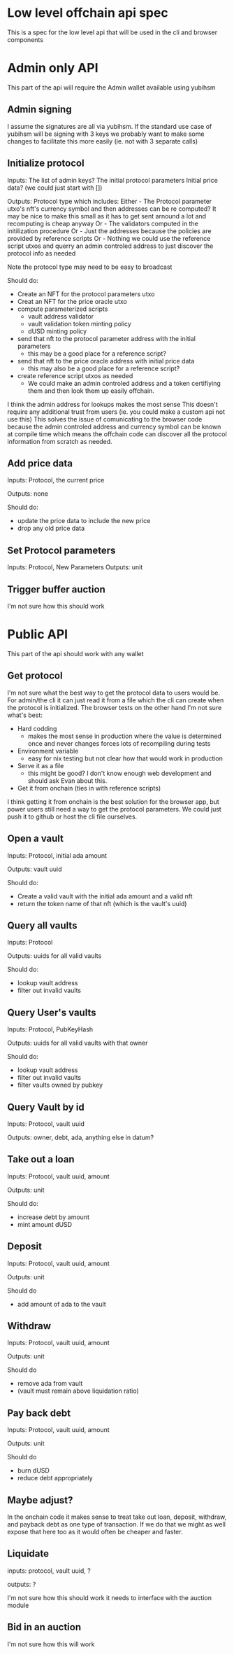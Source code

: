 # Low level offchain api spec

This is a spec for the low level api that will be used in the cli and browser components

# Admin only API

This part of the api will require the Admin wallet available using yubihsm

## Admin signing

I assume the signatures are all via yubihsm.
If the standard use case of yubihsm will be signing with 3 keys
we probably want to make some changes to facilitate this more
easily (ie. not with 3 separate calls)

## Initialize protocol

Inputs:
	The list of admin keys?
	The initial protocol parameters
	Initial price data? (we could just start with [])

Outputs: Protocol type which includes:
	Either
	- The Protocol parameter utxo's nft's currency symbol
	  and then addresses can be re computed?
	  It may be nice to make this small as it has to get sent arnound a lot
	  and recomputing is cheap anyway
	Or
	- The validators computed in the initilization procedure
	Or
	- Just the addresses because the policies
	  are provided by reference scripts
	Or
	- Nothing we could use the reference script utxos
	  and querry an admin controled address
    to just discover the protocol info as needed

Note the protocol type may need to be easy to broadcast

Should do:
- Create an NFT for the protocol parameters utxo
- Creat an NFT for the price oracle utxo
- compute parameterized scripts
	- vault address validator
	- vault validation token minting policy
	- dUSD minting policy
- send that nft to the protocol parameter address with the initial parameters
	- this may be a good place for a reference script?
- send that nft to the price oracle address with initial price data
	- this may also be a good place for a reference script?
- create reference script utxos as needed
	- We could make an admin controled address and a token
		certifiying them and then look them up easily offchain.

I think the admin address for lookups makes the most sense
This doesn't require any additional trust from users
(ie. you could make a custom api not use this)
This solves the issue of comunicating to the browser code
because the admin controled address and currency symbol can be
known at compile time which means the offchain code
can discover all the protocol information from
scratch as needed.

## Add price data

Inputs: Protocol, the current price

Outputs: none

Should do:
- update the price data to include the new price
- drop any old price data

## Set Protocol parameters

Inputs: Protocol, New Parameters
Outputs: unit

## Trigger buffer auction

I'm not sure how this should work

# Public API

This part of the api should work with any wallet

## Get protocol

I'm not sure what the best way to get the protocol data to users would be.
For admin/the cli it can just read it from a file which the cli can create when
the protocol is initialized.
The browser tests on the other hand I'm not sure what's best:
- Hard codding
	- makes the most sense in production where the value is determined once and never changes
	forces lots of recompiling during tests
- Environment variable
	- easy for nix testing but not clear how that would work in production
- Serve it as a file
	- this might be good?
	I don't know enough web development and should ask Evan about this.
- Get it from onchain (ties in with reference scripts)

I think getting it from onchain is the best solution for the browser app,
but power users still need a way to get the protocol parameters.
We could just push it to github or host the cli file ourselves.


## Open a vault

Inputs: Protocol, initial ada amount

Outputs: vault uuid

Should do:
- Create a valid vault with the initial ada amount and a valid nft
- return the token name of that nft (which is the vault's uuid)

## Query all vaults

Inputs: Protocol

Outputs: uuids for all valid vaults

Should do:
- lookup vault address
- filter out invalid vaults

## Query User's vaults

Inputs: Protocol, PubKeyHash

Outputs: uuids for all valid vaults with that owner

Should do:
- lookup vault address
- filter out invalid vaults
- filter vaults owned by pubkey

## Query Vault by id
Inputs: Protocol, vault uuid

Outputs: owner, debt, ada, anything else in datum?

## Take out a loan

Inputs: Protocol, vault uuid, amount

Outputs: unit

Should do:
- increase debt by amount
- mint amount dUSD

## Deposit
Inputs: Protocol, vault uuid, amount

Outputs: unit

Should do
- add amount of ada to the vault

## Withdraw
Inputs: Protocol, vault uuid, amount

Outputs: unit

Should do
- remove ada from vault
- (vault must remain above liquidation ratio)

## Pay back debt
Inputs: Protocol, vault uuid, amount

Outputs: unit

Should do
- burn dUSD
- reduce debt appropriately

## Maybe adjust?

In the onchain code it makes sense to treat
take out loan, deposit, withdraw, and payback debt
as one type of transaction. If we do that we
might as well expose that here too as it would
often be cheaper and faster.

## Liquidate

inputs: protocol, vault uuid, ?

outputs: ?

I'm not sure how this should work
it needs to interface with the auction module

## Bid in an auction

I'm not sure how this will work
